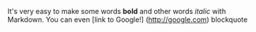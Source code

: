 It's very easy to make some words **bold** and other words 
*italic* with Markdown. You can even [link to Google!]
(http://google.com) blockquote
